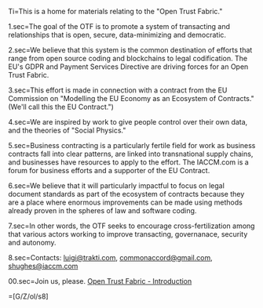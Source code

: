 Ti=This is a home for materials relating to the "Open Trust Fabric."

1.sec=The goal of the OTF is to promote a system of transacting and relationships that is open, secure, data-minimizing and democratic.

2.sec=We believe that this system is the common destination of efforts that range from open source coding and blockchains to legal codification.  The EU's GDPR and Payment Services Directive are driving forces for an Open Trust Fabric.

3.sec=This effort is made in connection with a contract from the EU Commission on "Modelling the EU Economy as an Ecosystem of Contracts." (We'll call this the EU Contract.")

4.sec=We are inspired by work to give people control over their own data, and the theories of "Social Physics."

5.sec=Business contracting is a particularly fertile field for work as business contracts fall into clear patterns, are linked into transnational supply chains, and businesses have resources to apply to the effort.  The IACCM.com is a forum for business efforts and a supporter of the EU Contract.

6.sec=We believe that it will particularly impactful to focus on legal document standards as part of the ecosystem of contracts because they are a place where enormous improvements can be made using methods already proven in the spheres of law and software coding.

7.sec=In other words, the OTF seeks to encourage cross-fertilization among that various actors working to improve transacting, governanace, security and autonomy. 

8.sec=Contacts: luigi@trakti.com, commonaccord@gmail.com, shughes@iaccm.com

00.sec=Join us, please. <a href="index.php?action=doc&file=OpenTrustFabric/LetterOfIntent/0.md">Open Trust Fabric - Introduction</a>

=[G/Z/ol/s8]

